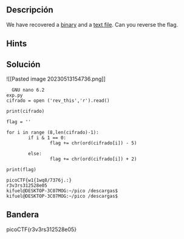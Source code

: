 ## Descripción 

We have recovered a [binary](https://jupiter.challenges.picoctf.org/static/48babf8f8c4c6b8baf336680ea5b9ddf/rev) and a [text file](https://jupiter.challenges.picoctf.org/static/48babf8f8c4c6b8baf336680ea5b9ddf/rev_this). Can you reverse the flag.

## Hints



## Solución

![[Pasted image 20230513154736.png]]
```
  GNU nano 6.2                                                               exp.py
cifrado = open ('rev_this','r').read()

print(cifrado)

flag = ''

for i in range (8,len(cifrado)-1):
        if i & 1 == 0:
                flag += chr(ord(cifrado[i]) - 5)

        else:
                flag += chr(ord(cifrado[i]) + 2)

print(flag)
```

```
picoCTF{w1{1wq8/7376j.:}
r3v3rs312528e05
kifuel@DESKTOP-3C07MOG:~/pico /descargas$
kifuel@DESKTOP-3C07MOG:~/pico /descargas$
```

## Bandera
picoCTF{r3v3rs312528e05}